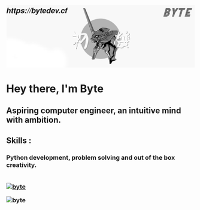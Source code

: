 <img align="center" src="imgs/banner.png" alt="banner">

<h1 align="left"> Hey there, I'm Byte </h1>

<h2 align ="left">  Aspiring computer engineer, an intuitive mind with ambition. </h2>

<h2> Skills :
<h3> Python development, problem solving and out of the box creativity.
<br><br>

<p align="left">
<a href="https://www.python.org/" target="blank"><img align="center"
src="https://img.shields.io/badge/python-3670A0?style=for-the-badge&logo=python&logoColor=ffdd54"alt="byte" height="30">

<p align="left">
<a href="https://github.com/bytedevelopmentation.com/" target="blank"><img align="left"
src="https://github-readme-stats.vercel.app/api?username=bytedevelopmentation&show_icons=true&theme=dark"alt="byte" height="200">

